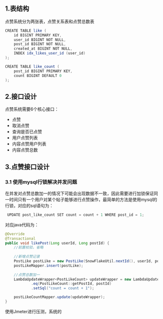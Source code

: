 ## 1.表结构

点赞系统分为两张表，点赞关系表和点赞总数表

```java
CREATE TABLE like (
    id BIGINT PRIMARY KEY,
    user_id BIGINT NOT NULL,
    post_id BIGINT NOT NULL,
    created_at BIGINT NOT NULL,
    INDEX idx_likes_user_id (user_id)
);

CREATE TABLE like_count (
    post_id BIGINT PRIMARY KEY,
    count BIGINT DEFAULT 0
);	
```

## 2.接口设计

点赞系统需要6个核心接口：

- 点赞
- 取消点赞
- 查询是否已点赞
- 用户点赞列表
- 内容点赞用户列表
- 内容点赞总数

## 3.点赞接口设计

### 3.1 使用mysql行锁解决并发问题

在并发对点赞总数加一的情况下可能会出现数据不一致，因此需要进行加锁保证同一时间只有一个用户对某个帖子能够进行点赞操作，最简单的方法是使用mysql的行锁，对应的sql语句为：

```java
 UPDATE post_like_count SET count = count + 1 WHERE post_id = 1;
```

对应java代码为：

```java
@Override
@Transactional
public void likePost(Long userId, Long postId) {
    //前置校验，省略
	
    //新增点赞记录
    PostLike postLike = new PostLike(SnowFlakeUtil.nextId(), userId, postId, System.currentTimeMillis());
    postLikeMapper.insert(postLike);
	
    //点赞总数加一
    LambdaUpdateWrapper<PostLikeCount> updateWrapper = new LambdaUpdateWrapper<PostLikeCount>()
            .eq(PostLikeCount::getPostId, postId) 
            .setSql("count = count + 1"); 

    postLikeCountMapper.update(updateWrapper);
}
```

使用Jmeter进行压测，系统的